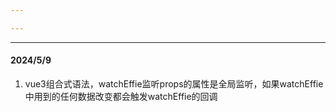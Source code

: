 ```yaml
---

---
```

----
#### 2024/5/9
1. vue3组合式语法，watchEffie监听props的属性是全局监听，如果watchEffie中用到的任何数据改变都会触发watchEffie的回调